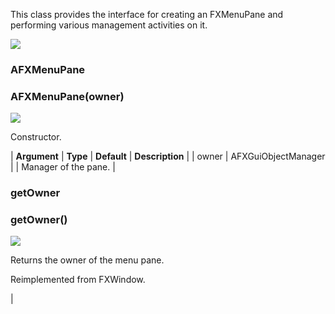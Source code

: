 This class provides the interface for creating an FXMenuPane and performing various management activities on it.

![](../SIMACAERefImages/gui-afxmenupane.png)

### AFXMenuPane

###   

### AFXMenuPane(owner)  
![](../IconsReference/butix_top_wline.png)

Constructor.

| **Argument** | **Type** | **Default** | **Description** |
| owner | AFXGuiObjectManager |   | Manager of the pane. |

### getOwner

###   

### getOwner()  
![](../IconsReference/butix_top_wline.png)

Returns the owner of the menu pane.

Reimplemented from FXWindow.



 |